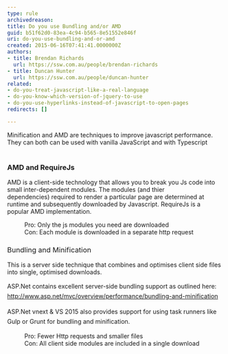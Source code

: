 ```yaml
---
type: rule
archivedreason: 
title: Do you use Bundling and/or AMD
guid: b51f62d0-83ea-4c94-b565-8e51552e846f
uri: do-you-use-bundling-and-or-amd
created: 2015-06-16T07:41:41.0000000Z
authors:
- title: Brendan Richards
  url: https://ssw.com.au/people/brendan-richards
- title: Duncan Hunter
  url: https://ssw.com.au/people/duncan-hunter
related:
- do-you-treat-javascript-like-a-real-language
- do-you-know-which-version-of-jquery-to-use
- do-you-use-hyperlinks-instead-of-javascript-to-open-pages
redirects: []

---
```



​​Minification and AMD are techniques&#160;to improve javascript performance. They can&#160;both can be used with vanilla JavaScript and with Typescript
<br><excerpt class='endintro'></excerpt><br>
<h3 class="ssw15-rteElement-H3">​​​AMD and&#160;RequireJs</h3><p>AMD is a client-side technology​​​ that&#160;allows you to break you Js code into small inter-dependent&#160;modules. The modules (and thier dependencies)&#160;required to render a particular page are determined at runtime and subsequently downloaded by Javascript. RequireJs is a popular AMD implementation.</p><dd class="ssw15-rteElement-FigureGood">Pro&#58; Only the js modules you need are downloaded</dd><dd class="ssw15-rteElement-FigureBad">Con&#58; Each module is downloaded in a separate http request</dd><h3 class="ssw15-rteElement-H3"><span style="font-weight&#58;normal;">​Bundling and Minification</span><br></h3><p>​This is a server side technique that combines and optimises client side files into single, optimised downloads.</p><p><span style="line-height&#58;1.6;">ASP</span><span style="line-height&#58;1.6;">.N</span><span style="line-height&#58;1.6;">et contains excellent server-side bundling support as outlined here&#58;&#160;</span><span style="line-height&#58;1.6;">​<a href="http&#58;//www.asp.net/mvc/overview/performance/bundling-and-minification">http&#58;//www.asp.net/mvc/overview/performance/bundling-and-minification​</a></span></p><p><span style="line-height&#58;1.6;">ASP.Net vnext &amp; VS 2015 also provides support for using&#160;task runners like Gulp or Grunt for bundling and minification.​</span></p><dd class="ssw15-rteElement-FigureGood">Pro&#58; Fewer Http requests and smaller files</dd><dd class="ssw15-rteElement-FigureBad">Con&#58; All client side modules are included in a single download​</dd>


